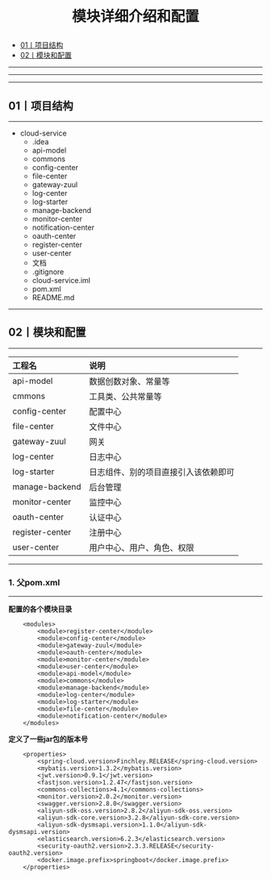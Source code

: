 # <p align="center">模块详细介绍和配置</p>

- [01丨项目结构](#01)   
- [02丨模块和配置](#02)   






---
---
---
<h2 id="01">01丨项目结构</h2>

---

+ cloud-service
   + .idea
   + api-model
   + commons
   + config-center
   + file-center
   + gateway-zuul
   + log-center
   + log-starter
   + manage-backend
   + monitor-center
   + notification-center
   + oauth-center
   + register-center
   + user-center
   + 文档
   + .gitignore
   + cloud-service.iml
   + pom.xml
   + README.md



---
<h2 id="02">02丨模块和配置</h2>

---

| 工程名 | 说明 |
| :----- | :----- |
| api-model | 数据创数对象、常量等 |
| cmmons | 工具类、公共常量等 |
| config-center | 配置中心 |
| file-center | 文件中心 |
| gateway-zuul | 网关 |
| log-center | 日志中心 |
| log-starter | 日志组件、别的项目直接引入该依赖即可 |
| manage-backend | 后台管理 |
| monitor-center | 监控中心 |
| oauth-center | 认证中心 |
| register-center | 注册中心 |
| user-center | 用户中心、用户、角色、权限 |

---
<h3 id="02-1">1. 父pom.xml</h3>

---

**配置的各个模块目录**
```
	<modules>
		<module>register-center</module>
		<module>config-center</module>
		<module>gateway-zuul</module>
		<module>oauth-center</module>
		<module>monitor-center</module>
		<module>user-center</module>
		<module>api-model</module>
		<module>commons</module>
		<module>manage-backend</module>
		<module>log-center</module>
		<module>log-starter</module>
		<module>file-center</module>
		<module>notification-center</module>
	</modules>
```

**定义了一些jar包的版本号**
```
	<properties>
		<spring-cloud.version>Finchley.RELEASE</spring-cloud.version>
		<mybatis.version>1.3.2</mybatis.version>
		<jwt.version>0.9.1</jwt.version>
		<fastjson.version>1.2.47</fastjson.version>
		<commons-collections>4.1</commons-collections>
		<monitor.version>2.0.2</monitor.version>
		<swagger.version>2.8.0</swagger.version>
		<aliyun-sdk-oss.version>2.8.2</aliyun-sdk-oss.version>
		<aliyun-sdk-core.version>3.2.8</aliyun-sdk-core.version>
		<aliyun-sdk-dysmsapi.version>1.1.0</aliyun-sdk-dysmsapi.version>
		<elasticsearch.version>6.2.3</elasticsearch.version>
		<security-oauth2.version>2.3.3.RELEASE</security-oauth2.version>
		<docker.image.prefix>springboot</docker.image.prefix>
	</properties>
```




